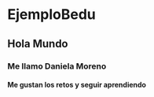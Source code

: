 # EjemploBedu
## Hola Mundo
### Me llamo Daniela Moreno
#### Me gustan los retos y seguir aprendiendo